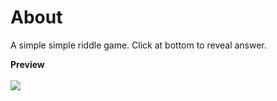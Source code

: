# About
A simple simple riddle game. Click at bottom to reveal answer.

<b>Preview</b><br><br>
<img src="https://i.imgur.com/zeyuBRN.png"/>
